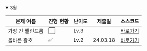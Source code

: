 <details open>
<summary>3월</summary>

| 문제 이름        | 진행 현황            | 난이도 | 제출일 | 소스코드                     |
| ---------------- | -------------------- | ------ | ------ | ---------------------------- |
| 가장 긴 펠린드롬 | :white_large_square: | Lv.3   |        | [바로가기](2024_03/test.cpp) |
| 올바른 괄호      | :white_check_mark:   | Lv.2   |   24.03.18     | [바로가기](2024_03/POG올바른괄호.java) |

</details>

<!-- :white_large_square: :white_check_mark: -->
